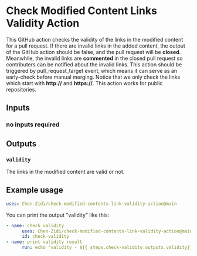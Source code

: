 # Check Modified Content Links Validity Action
This GitHub action checks the validity of the links in the modified content for a pull request. If there are invalid links in the added content, the output of the GitHub action should be false, and the pull request will be **closed**. Meanwhile, the invalid links are **commented** in the closed pull request so contributers can be notified about the invalid links. This action should be triggered by pull_request_target event, which means it can serve as an early-check before manual merging. Notice that we only check the links which start with **http://** and **https://**. This action works for public repositories.


## Inputs

### no inputs required

## Outputs

### `validity`

The links in the modified content are valid or not.

## Example usage

```yaml
uses: Chen-Zidi/check-modified-contents-link-validity-action@main
```
You can print the output "validity" like this:
```yaml
- name: check validity
      uses: Chen-Zidi/check-modified-contents-link-validity-action@main
      id: check-validity
- name: print validity result
      run: echo "validity - ${{ steps.check-validity.outputs.validity}}"
```
